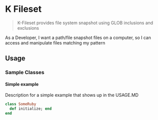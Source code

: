 # K Fileset

> K-Fileset provides file system snapshot using GLOB inclusions and exclusions

As a Developer, I want a path/file snapshot files on a computer, so I can access and manipulate files matching my pattern

## Usage

### Sample Classes

#### Simple example

Description for a simple example that shows up in the USAGE.MD

```ruby
class SomeRuby
  def initialize; end
end
```
